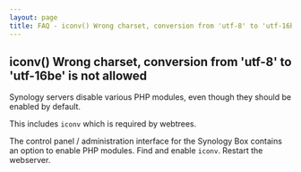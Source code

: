 ```yaml
---
layout: page
title: FAQ - iconv() Wrong charset, conversion from 'utf-8' to 'utf-16be' is not allowed
---
```


## iconv() Wrong charset, conversion from 'utf-8' to 'utf-16be' is not allowed

Synology servers disable various PHP modules, even though they should be enabled by default.

This includes `iconv` which is required by webtrees.

The control panel / administration interface for the Synology Box contains an option to
enable PHP modules.  Find and enable `iconv`.  Restart the webserver.
